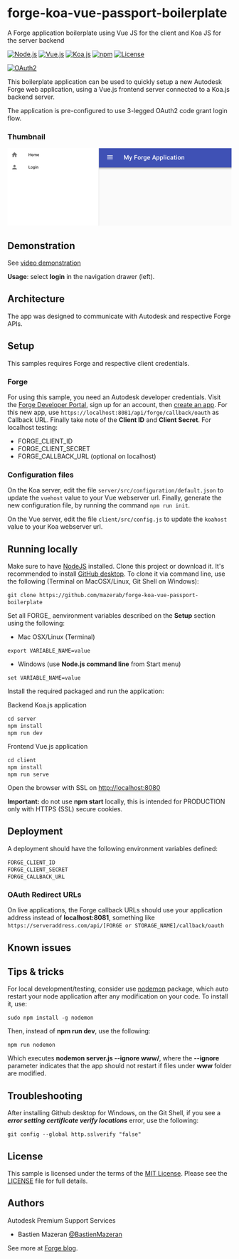 # forge-koa-vue-passport-boilerplate
A Forge application boilerplate using Vue JS for the client and Koa JS for the server backend

[![Node.js](https://img.shields.io/badge/Node.js-10.5.0-blue.svg)](https://nodejs.org/)
[![Vue.js](https://img.shields.io/badge/vue-3.0.0-blue.svg)](https://vuejs.org/)
[![Koa.js](https://img.shields.io/badge/koa-2.5.2-blue.svg)](https://koajs.com/)
[![npm](https://img.shields.io/badge/npm-6.4.0-blue.svg)](https://www.npmjs.com/)
[![License](http://img.shields.io/:license-mit-blue.svg)](http://opensource.org/licenses/MIT)

[![OAuth2](https://img.shields.io/badge/OAuth2-v1-green.svg)](http://developer.autodesk.com/)

This boilerplate application can be used to quickly setup a new Autodesk Forge web application, using a Vue.js frontend server connected to a Koa.js backend server. 

The application is pre-configured to use 3-legged OAuth2 code grant login flow. 

### Thumbnail
![thumbnail](/client/public/indexpage.png)

## Demonstration

See [video demonstration](http://www.youtube.com/watch?v=N4LA44XmFm4)

**Usage**: select **login** in the navigation drawer (left). 

## Architecture

The app was designed to communicate with Autodesk and respective Forge APIs. 

## Setup

This samples requires Forge and respective client credentials.

### Forge

For using this sample, you need an Autodesk developer credentials. Visit the [Forge Developer Portal](https://developer.autodesk.com), sign up for an account, then [create an app](https://developer.autodesk.com/myapps/create). For this new app, use `https://localhost:8081/api/forge/callback/oauth` as Callback URL. Finally take note of the **Client ID** and **Client Secret**. For localhost testing:

- FORGE\_CLIENT\_ID
- FORGE\_CLIENT\_SECRET
- FORGE\_CALLBACK\_URL (optional on localhost)

### Configuration files

On the Koa server, edit the file ```server/src/configuration/default.json``` to update the ```vuehost``` value to your Vue webserver url. Finally, generate the new configuration file, by running the command ```npm run init```.

On the Vue server, edit the file ```client/src/config.js``` to update the ```koahost``` value to your Koa webserver url.

## Running locally

Make sure to have [NodeJS](https://nodejs.org) installed. Clone this project or download it. It's recommended to install [GitHub desktop](https://desktop.github.com). To clone it via command line, use the following (Terminal on MacOSX/Linux, Git Shell on Windows):

```
git clone https://github.com/mazerab/forge-koa-vue-passport-boilerplate
```

Set all FORGE_ aenvironment variables described on the **Setup** section using the following:

- Mac OSX/Linux (Terminal)

```
export VARIABLE_NAME=value
```

- Windows (use <b>Node.js command line</b> from Start menu)

```
set VARIABLE_NAME=value
```

Install the required packaged and run the application:

Backend Koa.js application
```
cd server
npm install
npm run dev
```
Frontend Vue.js application
```
cd client
npm install
npm run serve
```

Open the browser with SSL on [http://localhost:8080](http://localhost:8080)

**Important:** do not use **npm start** locally, this is intended for PRODUCTION only with HTTPS (SSL) secure cookies.

## Deployment

A deployment should have the following environment variables defined:
```
FORGE_CLIENT_ID
FORGE_CLIENT_SECRET
FORGE_CALLBACK_URL
```
### OAuth Redirect URLs

On live applications, the Forge callback URLs should use your application address instead of **localhost:8081**, something like `https://serveraddress.com/api/[FORGE or STORAGE_NAME]/callback/oauth`

## Known issues

## Tips & tricks

For local development/testing, consider use [nodemon](https://www.npmjs.com/package/nodemon) package, which auto restart your node application after any modification on your code. To install it, use:

    sudo npm install -g nodemon

Then, instead of <b>npm run dev</b>, use the following:

    npm run nodemon

Which executes <b>nodemon server.js --ignore www/</b>, where the <b>--ignore</b> parameter indicates that the app should not restart if files under <b>www</b> folder are modified.

## Troubleshooting

After installing Github desktop for Windows, on the Git Shell, if you see a ***error setting certificate verify locations*** error, use the following:

    git config --global http.sslverify "false"

## License

This sample is licensed under the terms of the [MIT License](http://opensource.org/licenses/MIT). Please see the [LICENSE](LICENSE) file for full details.


## Authors

Autodesk Premium Support Services

- Bastien Mazeran [@BastienMazeran](https://twitter.com/BastienMazeran)

See more at [Forge blog](https://forge.autodesk.com/blog).
